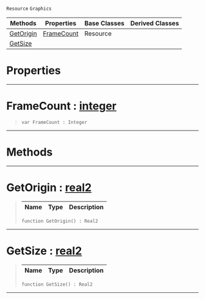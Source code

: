  `Resource` `Graphics`



|Methods|Properties|Base Classes|Derived Classes|
|---|---|---|---|
|[ GetOrigin](https://github.com/zeroengineteam/ZeroDocs/blob/master/code_reference/class_reference/spritesource.markdown#getorigin-zero-engine-do)|[ FrameCount](https://github.com/zeroengineteam/ZeroDocs/blob/master/code_reference/class_reference/spritesource.markdown#framecount-zero-engine-d)|Resource| |
|[ GetSize](https://github.com/zeroengineteam/ZeroDocs/blob/master/code_reference/class_reference/spritesource.markdown#getsize-zero-engine-docu)| | | |


 #  Properties


---  
 #  FrameCount : [integer](https://github.com/zeroengineteam/ZeroDocs/blob/master/code_reference/nada_base_types/integer.markdown)

> 
> ``` lang=cpp, name=Nada
> var FrameCount : Integer


---  
 #  Methods


---  
 #  GetOrigin : [real2](https://github.com/zeroengineteam/ZeroDocs/blob/master/code_reference/nada_base_types/real2.markdown)

> 
> |Name|Type|Description|
> |---|---|---|
> ``` lang=cpp, name=Nada
> function GetOrigin() : Real2
> ``` 


---  
 #  GetSize : [real2](https://github.com/zeroengineteam/ZeroDocs/blob/master/code_reference/nada_base_types/real2.markdown)

> 
> |Name|Type|Description|
> |---|---|---|
> ``` lang=cpp, name=Nada
> function GetSize() : Real2
> ``` 


---  
 

 